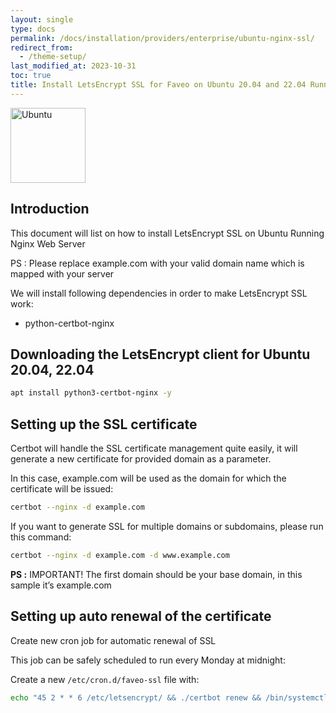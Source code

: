 ```yaml
---
layout: single
type: docs
permalink: /docs/installation/providers/enterprise/ubuntu-nginx-ssl/
redirect_from:
  - /theme-setup/
last_modified_at: 2023-10-31
toc: true
title: Install LetsEncrypt SSL for Faveo on Ubuntu 20.04 and 22.04 Running Nginx Web Server
---
```


<img alt="Ubuntu" src="https://upload.wikimedia.org/wikipedia/commons/thumb/a/ab/Logo-ubuntu_cof-orange-hex.svg/120px-Logo-ubuntu_cof-orange-hex.svg.png" width="120" height="120" />

## Introduction
This document will list on how to install LetsEncrypt SSL on Ubuntu Running Nginx Web Server

PS : Please replace example.com with your valid domain name which is mapped with your server

We will install following dependencies in order to make LetsEncrypt SSL work:

- python-certbot-nginx
## Downloading the LetsEncrypt client for Ubuntu 20.04, 22.04

```sh
apt install python3-certbot-nginx -y
```
## Setting up the SSL certificate

Certbot will handle the SSL certificate management quite easily, it will generate a new certificate for provided domain as a parameter.

In this case, example.com will be used as the domain for which the certificate will be issued:

```sh
certbot --nginx -d example.com
```
If you want to generate SSL for multiple domains or subdomains, please run this command:

```sh
certbot --nginx -d example.com -d www.example.com
```
**PS :** IMPORTANT! The first domain should be your base domain, in this sample it’s example.com

## Setting up auto renewal of the certificate

Create new cron job for automatic renewal of SSL

This job can be safely scheduled to run every Monday at midnight:

Create a new `/etc/cron.d/faveo-ssl` file with:

```sh
echo "45 2 * * 6 /etc/letsencrypt/ && ./certbot renew && /bin/systemctl restart nginx" | sudo tee /etc/cron.d/faveo-ssl
```
